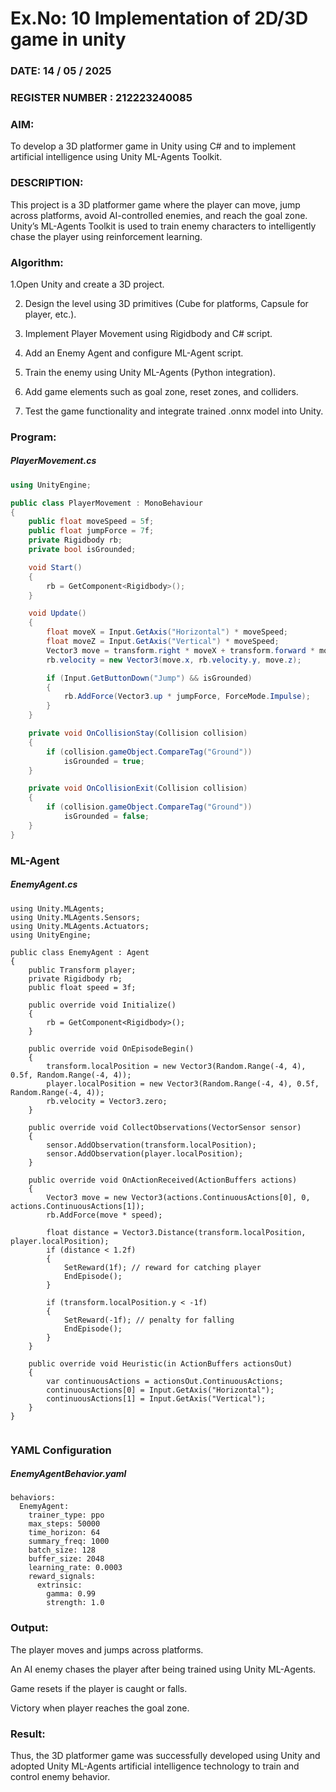 # Ex.No: 10  Implementation of 2D/3D game in unity
### DATE:    14 / 05 / 2025                                                                        
### REGISTER NUMBER : 212223240085
### AIM: 
To develop a 3D platformer game in Unity using C# and to implement artificial intelligence using Unity ML-Agents Toolkit.

### DESCRIPTION:
This project is a 3D platformer game where the player can move, jump across platforms, avoid AI-controlled enemies, and reach the goal zone. Unity’s ML-Agents Toolkit is used to train enemy characters to intelligently chase the player using reinforcement learning.

### Algorithm:

1.Open Unity and create a 3D project.

2. Design the level using 3D primitives (Cube for platforms, Capsule for player, etc.).

3. Implement Player Movement using Rigidbody and C# script.

4. Add an Enemy Agent and configure ML-Agent script.

5. Train the enemy using Unity ML-Agents (Python integration).

6. Add game elements such as goal zone, reset zones, and colliders.

7. Test the game functionality and integrate trained .onnx model into Unity.
 
### Program:

##### PlayerMovement.cs
```csharp
using UnityEngine;

public class PlayerMovement : MonoBehaviour
{
    public float moveSpeed = 5f;
    public float jumpForce = 7f;
    private Rigidbody rb;
    private bool isGrounded;

    void Start()
    {
        rb = GetComponent<Rigidbody>();
    }

    void Update()
    {
        float moveX = Input.GetAxis("Horizontal") * moveSpeed;
        float moveZ = Input.GetAxis("Vertical") * moveSpeed;
        Vector3 move = transform.right * moveX + transform.forward * moveZ;
        rb.velocity = new Vector3(move.x, rb.velocity.y, move.z);

        if (Input.GetButtonDown("Jump") && isGrounded)
        {
            rb.AddForce(Vector3.up * jumpForce, ForceMode.Impulse);
        }
    }

    private void OnCollisionStay(Collision collision)
    {
        if (collision.gameObject.CompareTag("Ground"))
            isGrounded = true;
    }

    private void OnCollisionExit(Collision collision)
    {
        if (collision.gameObject.CompareTag("Ground"))
            isGrounded = false;
    }
}

```
### ML-Agent
##### EnemyAgent.cs
```
using Unity.MLAgents;
using Unity.MLAgents.Sensors;
using Unity.MLAgents.Actuators;
using UnityEngine;

public class EnemyAgent : Agent
{
    public Transform player;
    private Rigidbody rb;
    public float speed = 3f;

    public override void Initialize()
    {
        rb = GetComponent<Rigidbody>();
    }

    public override void OnEpisodeBegin()
    {
        transform.localPosition = new Vector3(Random.Range(-4, 4), 0.5f, Random.Range(-4, 4));
        player.localPosition = new Vector3(Random.Range(-4, 4), 0.5f, Random.Range(-4, 4));
        rb.velocity = Vector3.zero;
    }

    public override void CollectObservations(VectorSensor sensor)
    {
        sensor.AddObservation(transform.localPosition);
        sensor.AddObservation(player.localPosition);
    }

    public override void OnActionReceived(ActionBuffers actions)
    {
        Vector3 move = new Vector3(actions.ContinuousActions[0], 0, actions.ContinuousActions[1]);
        rb.AddForce(move * speed);

        float distance = Vector3.Distance(transform.localPosition, player.localPosition);
        if (distance < 1.2f)
        {
            SetReward(1f); // reward for catching player
            EndEpisode();
        }

        if (transform.localPosition.y < -1f)
        {
            SetReward(-1f); // penalty for falling
            EndEpisode();
        }
    }

    public override void Heuristic(in ActionBuffers actionsOut)
    {
        var continuousActions = actionsOut.ContinuousActions;
        continuousActions[0] = Input.GetAxis("Horizontal");
        continuousActions[1] = Input.GetAxis("Vertical");
    }
}


```
### YAML Configuration
##### EnemyAgentBehavior.yaml
```
behaviors:
  EnemyAgent:
    trainer_type: ppo
    max_steps: 50000
    time_horizon: 64
    summary_freq: 1000
    batch_size: 128
    buffer_size: 2048
    learning_rate: 0.0003
    reward_signals:
      extrinsic:
        gamma: 0.99
        strength: 1.0

```

### Output:
The player moves and jumps across platforms.

An AI enemy chases the player after being trained using Unity ML-Agents.

Game resets if the player is caught or falls.

Victory when player reaches the goal zone.
### Result:
Thus, the 3D platformer game was successfully developed using Unity and adopted Unity ML-Agents artificial intelligence technology to train and control enemy behavior.
